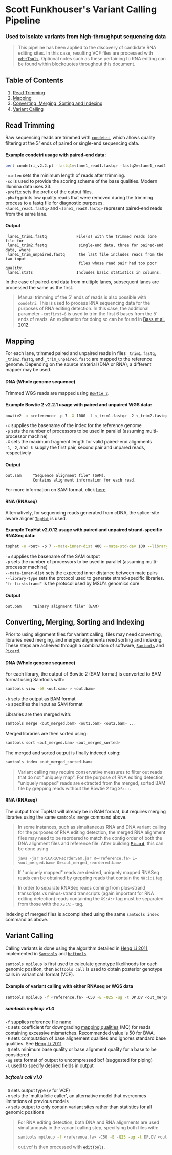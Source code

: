# Scott Funkhouser's Variant Calling Pipeline

### Used to isolate variants from high-throughput sequencing data

> This pipeline has been applied to the discovery of candidate RNA editing sites. In this
> case, resulting VCF files are processed with [`editTools`](https://github.com/funkhou9/editTools). Optional notes such as these pertaining to RNA editing can be found within blockquotes throughout this document.

## Table of Contents

1. [Read Trimming](#read-trimming)
2. [Mapping](#mapping)
3. [Converting, Merging, Sorting and Indexing](#converting,-merging,-sorting,-and-indexing)
4. [Variant Calling](#variant-calling)

## Read Trimming

Raw sequencing reads are trimmed with [`condetri`](https://github.com/linneas/condetri), which
allows quality filtering at the 3' ends of paired or single-end sequencing data.

#### Example condetri usage with paired-end data:

```sh
perl condetri_v2.2.pl -fastq1=<lane1_read1.fastq> -fastq2=<lane1_read2.fastq> -sc=33 -minlen=75 -prefix=<lane1> -pb=fq
```

`-minlen` sets the minimum length of reads after trimming.  
`-sc` is used to provide the scoring scheme of the base qualities. Modern Illumina data uses 33.  
`-prefix` sets the prefix of the output files.  
`-pb=fq` prints low quality reads that were removed during the trimming process to a fastq
file for diagnostic purposes.  
`<lane1_read1.fastq>` and `<lane1_read2.fastq>` represent paired-end reads from the same lane.

#### Output

```
 lane1_trim1.fastq             File(s) with the trimmed reads (one file for
 lane1_trim2.fastq              single-end data, three for paired-end data, where
 lane1_trim_unpaired.fastq      the last file includes reads from the two input
                                files whose read pair had too poor quality.
 lane1.stats                   Includes basic statistics in columns.
```

In the case of paired-end data from multiple lanes, subsequent lanes are processed the same as the first.

> Manual trimming of the 5' ends of reads is also possible with `condetri`. This is used to process RNA
> sequencing data for the purposes of RNA editing detection. In this case, the additional parameter `-cutfirst=6`
> is used to trim the first 6 bases from the 5' ends of reads. An explanation for doing so can be found in
> [Bass et al. 2012](http://www.nature.com/nbt/journal/v30/n12/full/nbt.2452.html).

## Mapping

For each lane, trimmed paired and unpaired reads in files `_trim1.fastq`, `_trim2.fastq`, and `_trim_unpaired.fastq`
are mapped to the reference genome. Depending on the source material (DNA or RNA), a different mapper may be used.

#### DNA (Whole genome sequence)

Trimmed WGS reads are mapped using [`Bowtie 2`](http://bowtie-bio.sourceforge.net/bowtie2/index.shtml).

#### Example Bowtie 2 v2.2.1 usage with paired and unpaired WGS data:

```sh
bowtie2 -x <reference> -p 7 -X 1000 -1 <_trim1.fastq> -2 <_trim2.fastq> -U <_trim_unpaired.fastq> -S <out.sam>
```

`-x` supplies the basename of the index for the reference genome  
`-p` sets the number of processors to be used in parallel (assuming multi-processor machine)  
`-X` sets the maximum fragment length for valid paired-end alignments  
`-1`, `-2`, and `-U` supply the first pair, second pair and unpared reads, respectively

#### Output

```
out.sam		"Sequence alignment file" (SAM).
			Contains alignment information for each read.
```

For more information on SAM format, click [here](http://samtools.github.io/hts-specs/SAMv1.pdf).

#### RNA (RNAseq)

Alternatively, for sequencing reads generated from cDNA, the splice-site aware aligner [`TopHat`](https://ccb.jhu.edu/software/tophat/index.shtml) is used.

#### Example TopHat v2.0.12 usage with paired and unpaired strand-specific RNASeq data:

```sh
tophat -o <out> -p 7 --mate-inner-dist 400 --mate-std-dev 100 --library-type "fr-firststrand" <reference>  <_trim1.fastq>,<_trim_unpaired.fastq> <_trim2.fastq>
```

`-o` supplies the basename of the SAM output  
`-p` sets the number of processors to be used in parallel (assuming multi-processor machine)  
`--mate-inner-dist` sets the expected inner distance between mate pairs  
`--library-type` sets the protocol used to generate strand-specific libraries. `"fr-firststrand"` is the protocol used by MSU's genomics core

#### Output

```
out.bam		"Binary alignment file" (BAM)
```
## Converting, Merging, Sorting and Indexing

Prior to using alignment files for variant calling, files may need converting, libraries need merging, and merged alignments need sorting and indexing. These steps are acheived through a combination of software, [`Samtools`](http://www.htslib.org) and [`Picard`](hhttps://github.com/broadinstitute/picard).

#### DNA (Whole genome sequence)

For each library, the output of Bowtie 2 (SAM format) is converted to BAM format using Samtools with:

```sh
samtools view -bS <out.sam> > <out.bam>
```
`-b` sets the output as BAM format  
`-S` specifies the input as SAM format

Libraries are then merged with:

```sh
samtools merge <out_merged.bam> <out1.bam> <out2.bam> ...
```

Merged libraries are then sorted using:

```py
samtools sort <out_merged.bam> <out_merged_sorted>
```

The merged and sorted output is finally indexed using:

```sh
samtools index <out_merged_sorted.bam>
```

> Variant calling may require conservative measures to filter out reads that do not "uniquely map". For the purpose of RNA editing detection, "uniquely mapped" reads are extracted from the merged, sorted BAM file by grepping reads without the Bowtie 2 tag `XS:i:`.

#### RNA (RNAseq)

The output from TopHat will already be in BAM format, but requires merging libraries using the same `samtools merge` command above.

> In some instances, such as simultaneous RNA and DNA variant calling for the purposes of RNA editing detection, the merged RNA alignment files may need to be reordered to match the contig order of both the DNA alignment files and reference file. After building [`Picard`](https://github.com/broadinstitute/picard), this can be done using 
> ```
> java -jar $PICARD/ReorderSam.jar R=<reference.fa> I=<out_merged.bam> O=<out_merged_reordered.bam>
> ```

> If "uniquely mapped" reads are desired, uniquely mapped RNASeq reads can be obtained by grepping reads that contain the `NH:i:1` tag.

> In order to separate RNASeq reads coming from plus-strand transcripts vs minus-strand transcripts (again important for RNA editing detection) reads containing the `XS:A:+` tag must be separated from those with the `XS:A:-` tag.

Indexing of merged files is accomplished using the same `samtools index` command as above.

## Variant Calling

Calling variants is done using the algorithm detailed in [Heng Li 2011](http://bioinformatics.oxfordjournals.org/content/early/2011/09/08/bioinformatics.btr509.abstract), implemented in [`Samtools`](http://www.htslib.org/doc/samtools.html) and [`bcftools`](http://www.htslib.org/doc/bcftools.html).

`samtools mpileup` is first used to calculate genotype likelihoods for each genomic position, then `bcftools call` is used to obtain posterior genotype calls in variant call format (VCF).

#### Example of variant calling with either RNAseq or WGS data

```sh
samtools mpileup -f <reference.fa> -C50 -E -Q25 -ug -t DP,DV <out_merged_sorted.bam> | bcftools call -O v -m -v > out.vcf
```
##### samtools mpileup v1.0

`-f` supplies reference file name  
`-C` sets coefficient for downgrading [mapping qualities](http://maq.sourceforge.net/qual.shtml) (MQ) for reads containing excessive mismatches. Recommended value is 50 for BWA.  
`-E` sets computation of base alignement qualities and ignores standard base qualities. See [Heng Li 2011](http://www.ncbi.nlm.nih.gov/pubmed/21320865)  
`-Q` sets minimum base quality or base alignment quality for a base to be considered  
`-ug` sets format of output to uncompressed bcf (suggested for piping)  
`-t` used to specify desired fields in output


##### bcftools call v1.0

`-O` sets output type (v for VCF)  
`-m` sets the 'multiallelic caller', an alternative model that overcomes limitations of previous models  
`-v` sets output to only contain variant sites rather than statistics for all genomic positions

> For RNA editing detection, both DNA and RNA alignments are used simultanously in the variant calling step, specifying both files with:
> 
> ```sh
> samtools mpileup -f <reference.fa> -C50 -E -Q25 -ug -t DP,DV <out_merged_sorted_dna.bam> <out_merged_reordered_rna.bam> | bcftools call -O v -m -v > out.vcf
> ```
> out.vcf is then processed with [`editTools`](https://github.com/funkhou9/editTools).

 

 







